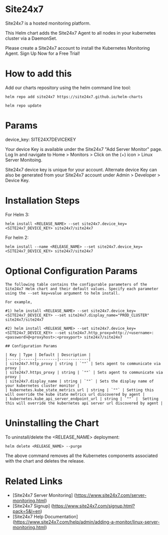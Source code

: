 Site24x7
========

Site24x7 is a hosted monitoring platform. 

This Helm chart adds the Site24x7 Agent to all nodes in your kubernetes cluster via a DaemonSet.

Please create a Site24x7 account to install the Kubernetes Monitoring Agent. Sign Up Now for a Free Trial! 


How to add this
===============

Add our charts repository using the helm command line tool:

	helm repo add site24x7 https://site24x7.github.io/helm-charts

	helm repo update


Params
======

device_key: SITE24X7DEVICEKEY 

Your device Key is available under the Site24x7 "Add Server Monitor" page. Log In and navigate to Home > Monitors > Click on the (+) icon > Linux Server Monitoing. 

Site24x7 device key is unique for your account. Alternate device Key can also be generated from your Site24x7 account under Admin > Developer > Device Key.

Installation Steps
==================
	
   For Helm 3:
   	
   	helm install <RELEASE_NAME> --set site24x7.device_key=<SITE24x7_DEVICE_KEY> site24x7/site24x7
   	
   For helm 2:
   	
   	helm install --name <RELEASE_NAME> --set site24x7.device_key=<SITE24x7_DEVICE_KEY> site24x7/site24x7

Optional Configuration Params
=============================


	The following table contains the configurable parameters of the Site24x7 Helm chart and their default values. Specify each parameter using the --set key=value argument to helm install. 
	
	For example, 
	
	#1) helm install <RELEASE_NAME> --set site24x7.device_key=<SITE24x7_DEVICE_KEY> --set site24x7.display_name="PROD_CLUSTER" site24x7/site24x7
	
	#2) helm install <RELEASE_NAME> --set site24x7.device_key=<SITE24x7_DEVICE_KEY> --set site24x7.http_proxy=http://<username>:<password>@<proxyhost>:<proxyport> site24x7/site24x7
	
	## Configuration Params	
	
	| Key | Type | Default | Description |
	|-----|------|---------|-------------|
	| site24x7.http_proxy | string | `""` | Sets agent to communicate via proxy |
	| site24x7.https_proxy | string | `""` | Sets agent to communicate via proxy |
	| site24x7.display_name | string | `""` | Sets the display name of your kubernetes cluster monitor |
	| kubernetes.kube_state_metrics_url | string | `""` | Setting this will override the kube state metrics url discovered by agent |
	| kubernetes.kube_api_server_endpoint_url | string | `""` |  Setting this will override the kubernetes api server url discovered by agent |


Uninstalling the Chart
======================

   To uninstall/delete the <RELEASE_NAME> deployment:
   
   	helm delete <RELEASE_NAME> --purge

   The above command removes all the Kubernetes components associated with the chart and deletes the release.




Related Links
=====
* [Site24x7 Server Monitoring] (https://www.site24x7.com/server-monitoring.html)
* [Site24x7 Signup] (https://www.site24x7.com/signup.html?pack=5&l=en)
* [Site24x7 Help Documentation] (https://www.site24x7.com/help/admin/adding-a-monitor/linux-server-monitoring.html)
